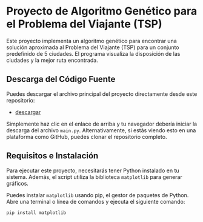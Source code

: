# Proyecto de Algoritmo Genético para el Problema del Viajante (TSP)

Este proyecto implementa un algoritmo genético para encontrar una solución aproximada al Problema del Viajante (TSP) para un conjunto predefinido de 5 ciudades. El programa visualiza la disposición de las ciudades y la mejor ruta encontrada.

## Descarga del Código Fuente

Puedes descargar el archivo principal del proyecto directamente desde este repositorio:

*   [descargar]([https://github.com/JoseCarlos00/sistemas-inteligentes/blob/main/main.py](https://github.com/JoseCarlos00/sistemas-inteligentes/releases/download/v1.0.0/main.py))

Simplemente haz clic en el enlace de arriba y tu navegador debería iniciar la descarga del archivo `main.py`. Alternativamente, si estás viendo esto en una plataforma como GitHub, puedes clonar el repositorio completo.

## Requisitos e Instalación

Para ejecutar este proyecto, necesitarás tener Python instalado en tu sistema. Además, el script utiliza la biblioteca `matplotlib` para generar gráficos.

Puedes instalar `matplotlib` usando pip, el gestor de paquetes de Python. Abre una terminal o línea de comandos y ejecuta el siguiente comando:

```bash
pip install matplotlib
